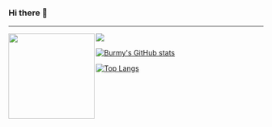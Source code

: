 ### Hi there 👋


---

<div>
  <img height="170" align="left" src="https://github-readme-stats.vercel.app/api?username=Burmy&show_icons=true&theme=midnight-purple&hide=stars,contribs" />
  <img src="https://github-readme-stats.vercel.app/api/top-langs/?username=Burmy&layout=compact&theme=midnight-purple" />
</div>

[![Burmy's GitHub stats](https://github-readme-stats.vercel.app/api?username=Burmy&show_icons=true&theme=midnight-purple&hide=stars,contribs)](https://github.com/anuraghazra/github-readme-stats)

[![Top Langs](https://github-readme-stats.vercel.app/api/top-langs/?username=Burmy&layout=compact&theme=midnight-purple)](https://github.com/anuraghazra/github-readme-stats)
